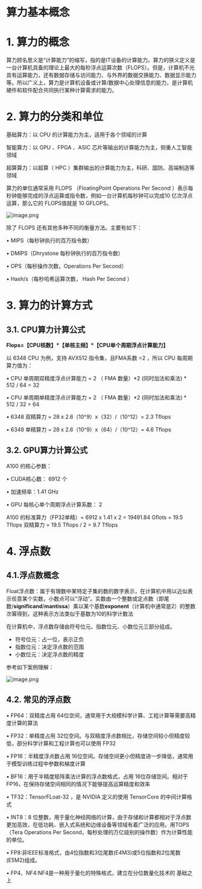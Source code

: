 # 算力基本概念

# 1. 算力的概念

算力顾名思义是“计算能力”的缩写，指的是IT设备的计算能力。算力的狭义定义是一台计算机具备的理论上最大的每秒浮点运算次数（FLOPS）。但是，计算机不光具有运算能力，还有数据存储与访问能力、与外界的数据交换能力、数据显示能力等。所以广义上，算力是计算机设备或计算/数据中心处理信息的能力，是计算机硬件和软件配合共同执行某种计算需求的能力。

# 2. 算力的分类和单位

基础算力：以 CPU 的计算能力为主，适用于各个领域的计算

智能算力：以 GPU 、FPGA 、ASIC 芯片等输出的计算能力为主，侧重人工智能领域

超算算力：以超算（ HPC ）集群输出的计算能力为主，科研、国防、高端制造等领域

算力的单位通常采用 FLOPS （FloatingPoint Operations Per Second ）表示每秒钟能够完成的浮点运算或指令数，例如一台计算机每秒钟可以完成10 亿次浮点运算，那么它的 FLOPS值就是 10 GFLOPS。

![image.png](https://speckled-amber-aa6.notion.site/image/attachment%3A41f471c9-6ae9-4c08-ad19-bad7f5027dca%3Aimage.png?table=block&id=1c86a624-db43-80d1-9ee3-f60fcb773920&spaceId=bd920ac3-a269-416a-b879-0fea0c915514&width=1420&userId=&cache=v2)

除了 FLOPS 还有其他多种不同的衡量方法。主要有如下：

• MIPS（每秒钟执行的百万指令数）

• DMIPS（Dhrystone 每秒钟执行的百万指令数）

• OPS（每秒操作次数，Operations Per Second）

• Hash/s（每秒哈希运算次数， Hash Per Second ）

# 3. 算力的计算方式

## 3.1. CPU算力计算公式

**Flops=【CPU核数】\*【单核主频】\*【CPU单个周期浮点计算能力】**

以 6348 CPU 为例，支持 AVX512 指令集，且FMA系数 =2 ，所以 CPU 每周期算力值为：

• CPU 单周期双精度浮点计算能力 = 2 （ FMA 数量）*2 (同时加法和乘法) * 512 / 64 = 32

• CPU 单周期单精度浮点计算能力 = 2 （ FMA 数量）*2 (同时加法和乘法) * 512 / 32 = 64

• 6348 双精算力 = 28 x 2.6（10^9）x（32）/（10^12）= 2.3 Tflops

• 6348 单精算力 = 28 x 2.6（10^9）x（64）/（10^12）= 4.6 Tflops

## 3.2. GPU算力计算公式

A100 的核心参数：

• CUDA核心数： 6912 个

• 加速频率：1.41 GHz

• GPU 每核心单个周期浮点计算系数： 2

A100 的标准算力（FP32单精）= 6912 x 1.41 x 2 = 19491.84 Gflots = 19.5 Tflops 双精算力 = 19.5 Tflops / 2 = 9.7 Tflops

# 4. 浮点数

## 4.1.浮点数概念

Float浮点数：属于有理数中某特定子集的数的数字表示，在计算机中用以近似表示任意某个实数，小数点可以“浮动”。实数由一个整数或定点数（即尾数/**significand**/**mantissa**）乘以某个基数**exponent**（计算机中通常是2）的整数次幂得到，这种表示方法类似于基数为10的科学计数法

在计算机中，浮点数存储由符号位元、指数位元、小数位元三部分组成。

- 符号位元：占一位，表示正负
- 指数位元：决定浮点数的范围
- 小数位元：决定浮点数的精度

参考如下案例理解：

![image.png](https://speckled-amber-aa6.notion.site/image/attachment%3Afdde9811-73c8-4991-8f99-410e7b3e7046%3Aimage.png?table=block&id=1c86a624-db43-8077-b62d-e521ff26a0f9&spaceId=bd920ac3-a269-416a-b879-0fea0c915514&width=1420&userId=&cache=v2)

## 4.2. 常见的浮点数

• FP64：双精度占用 64位空间，通常用于大规模科学计算、工程计算等需要高精度计算的算法

• FP32：单精度占用 32位空间。与双精度浮点数相比，存储空间较小但精度较低，部分科学计算和工程计算也可以使用 FP32

• FP16：半精度浮点数占用 16位空间。存储空间更小但精度进一步降低，通常用于模型训练过程中参数和梯度计算

• BF16：用于半精度矩阵乘法计算的浮点数格式，占用 16位存储空间。相对于FP16，在保持存储空间相同的情况下能够提高运算精度和效率

• TF32：TensorFLoat-32 ，是 NVIDIA 定义的使用 TensorCore 的中间计算格式

• INT8：8 位整数，用于量化神经网络的计算，由于存储和计算都相对于浮点数更加高效，在低功耗、嵌入式系统和边缘设备等领域有着广泛的应用。用TOPS（Tera Operations Per Second，每秒处理的万亿级别的操作数）作为计算性能的单位。

• FP8:非IEEE标准格式，由4位指数和3位尾数(E4M3)或5位指数和2位尾数(E5M2)组成。

• FP4、NF4:NF4是一种用于量化的特殊格式，建立在分位数量化技术的 基础之上
